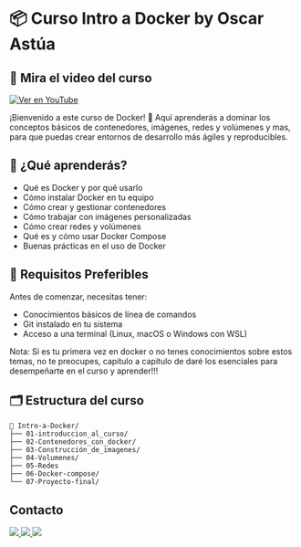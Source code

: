# 📦 Curso Intro a Docker by Oscar Astúa

## 🎥 Mira el video del curso

[![Ver en YouTube](https://img.youtube.com/vi/8GANpO4niwE/0.jpg)](https://www.youtube.com/watch?v=8GANpO4niwE)

¡Bienvenido a este curso de Docker! 🚀 Aquí aprenderás a dominar los conceptos básicos de contenedores, imágenes, redes y volúmenes y mas, para que puedas crear entornos de desarrollo más ágiles y reproducibles.

## 📘 ¿Qué aprenderás?

- Qué es Docker y por qué usarlo
- Cómo instalar Docker en tu equipo
- Cómo crear y gestionar contenedores
- Cómo trabajar con imágenes personalizadas
- Cómo crear redes y volúmenes
- Qué es y cómo usar Docker Compose
- Buenas prácticas en el uso de Docker

## 🧰 Requisitos Preferibles

Antes de comenzar, necesitas tener:

- Conocimientos básicos de línea de comandos
- Git instalado en tu sistema
- Acceso a una terminal (Linux, macOS o Windows con WSL)
  
Nota: Si es tu primera vez en docker o no tenes conocimientos sobre estos temas, no te preocupes, capítulo a capítulo de daré los esenciales para desempeñarte en el curso y aprender!!!

## 🗂 Estructura del curso

```text
📁 Intro-a-Docker/
├── 01-introduccion_al_curso/
├── 02-Contenedores_con_docker/
├── 03-Construcción_de_imagenes/
├── 04-Volumenes/
├── 05-Redes
├── 06-Docker-compose/
└── 07-Proyecto-final/
```
## Contacto

<a href="mailto:oscaratua2002@gmail.com">
  <img src="https://img.shields.io/badge/email-oscaratua2002@gmail.com-blue?style=flat&logo=gmail&logoColor=white">
</a>

<a href="https://instagram.com/astua_29">
  <img src="https://img.shields.io/badge/Instagram-@astua_29-E4405F?style=flat&logo=instagram&logoColor=white">
</a>

<a href="https://www.linkedin.com/in/oscar-astua-7b2756212" target="_blank">
  <img src="https://img.shields.io/badge/LinkedIn-Astua-blue?style=flat&logo=linkedin&logoColor=white">
</a>



